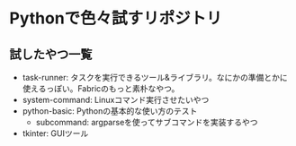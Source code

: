 # Pythonで色々試すリポジトリ

## 試したやつ一覧
- task-runner: タスクを実行できるツール&ライブラリ。なにかの準備とかに使えるっぽい。Fabricのもっと素朴なやつ。
- system-command: Linuxコマンド実行させたいやつ 
- python-basic: Pythonの基本的な使い方のテスト
  - subcommand: argparseを使ってサブコマンドを実装するやつ 
- tkinter: GUIツール
